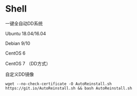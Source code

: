 # Shell
一键全自动DD系统

Ubuntu 18.04/16.04

Debian 9/10

CentOS 6

CentOS 7 （DD方式）

自定义DD镜像

```
wget --no-check-certificate -O AutoReinstall.sh https://git.io/AutoReinstall.sh && bash AutoReinstall.sh
```
